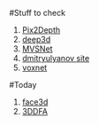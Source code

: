 #Stuff to check

1. [Pix2Depth](https://github.com/gautam678/Pix2Depth)
2. [deep3d](https://github.com/n1ckfg/deep3d)
3. [MVSNet](https://github.com/YoYo000/MVSNet)
4. [dmitryulyanov site](https://dmitryulyanov.github.io/about)
5. [voxnet](https://github.com/dimatura/voxnet)

#Today
1. [face3d](https://github.com/YadiraF/face3d)
2. [3DDFA](https://github.com/cleardusk/3DDFA)
